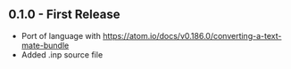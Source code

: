 ## 0.1.0 - First Release
* Port of language with https://atom.io/docs/v0.186.0/converting-a-text-mate-bundle
* Added .inp source file
